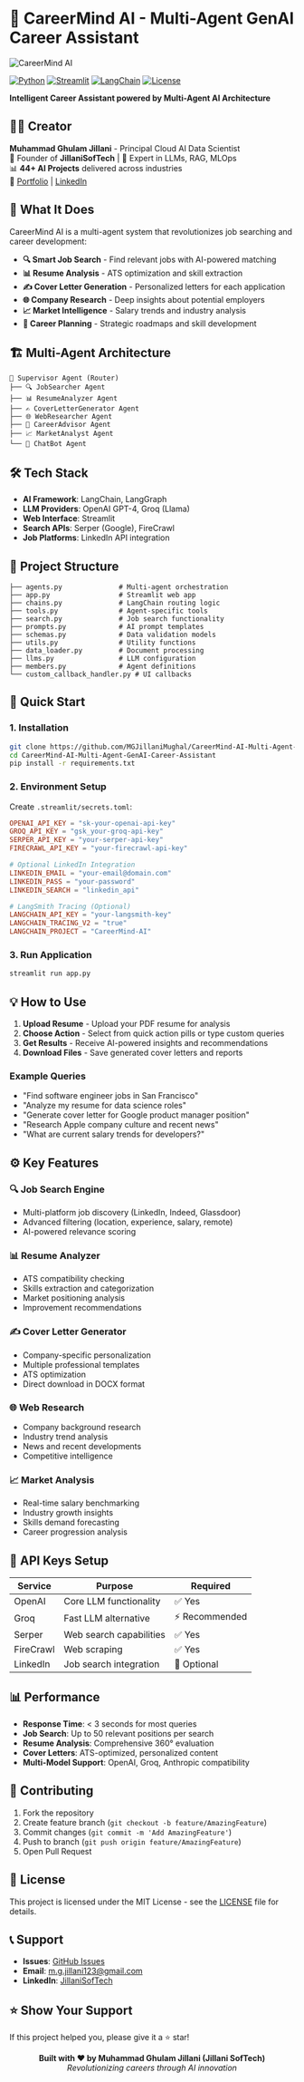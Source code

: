 # 🚀 CareerMind AI - Multi-Agent GenAI Career Assistant

![CareerMind AI](multiagent.png)

[![Python](https://img.shields.io/badge/Python-3.12+-blue.svg)](https://www.python.org/downloads/)
[![Streamlit](https://img.shields.io/badge/Streamlit-1.28+-red.svg)](https://streamlit.io/)
[![LangChain](https://img.shields.io/badge/LangChain-Latest-green.svg)](https://langchain.com/)
[![License](https://img.shields.io/badge/License-MIT-yellow.svg)](LICENSE)

**Intelligent Career Assistant powered by Multi-Agent AI Architecture**

## 👨‍💻 Creator

**Muhammad Ghulam Jillani** - Principal Cloud AI Data Scientist  
🏢 Founder of **JillaniSofTech** | 🧠 Expert in LLMs, RAG, MLOps  
📊 **44+ AI Projects** delivered across industries  
🔗 [Portfolio](https://mgjillanimughal.github.io/) | [LinkedIn](https://www.linkedin.com/in/jillanisofttech/)

## 🎯 What It Does

CareerMind AI is a multi-agent system that revolutionizes job searching and career development:

- **🔍 Smart Job Search** - Find relevant jobs with AI-powered matching
- **📊 Resume Analysis** - ATS optimization and skill extraction  
- **✍️ Cover Letter Generation** - Personalized letters for each application
- **🌐 Company Research** - Deep insights about potential employers
- **📈 Market Intelligence** - Salary trends and industry analysis
- **🎯 Career Planning** - Strategic roadmaps and skill development

## 🏗️ Multi-Agent Architecture

```
🎯 Supervisor Agent (Router)
├── 🔍 JobSearcher Agent
├── 📊 ResumeAnalyzer Agent  
├── ✍️ CoverLetterGenerator Agent
├── 🌐 WebResearcher Agent
├── 🎯 CareerAdvisor Agent
├── 📈 MarketAnalyst Agent
└── 🤖 ChatBot Agent
```

## 🛠️ Tech Stack

- **AI Framework**: LangChain, LangGraph
- **LLM Providers**: OpenAI GPT-4, Groq (Llama)
- **Web Interface**: Streamlit
- **Search APIs**: Serper (Google), FireCrawl
- **Job Platforms**: LinkedIn API integration

## 📁 Project Structure

```
├── agents.py              # Multi-agent orchestration
├── app.py                 # Streamlit web app
├── chains.py              # LangChain routing logic
├── tools.py               # Agent-specific tools
├── search.py              # Job search functionality
├── prompts.py             # AI prompt templates
├── schemas.py             # Data validation models
├── utils.py               # Utility functions
├── data_loader.py         # Document processing
├── llms.py                # LLM configuration
├── members.py             # Agent definitions
└── custom_callback_handler.py # UI callbacks
```

## 🚀 Quick Start

### 1. Installation

```bash
git clone https://github.com/MGJillaniMughal/CareerMind-AI-Multi-Agent-GenAI-Career-Assistant.git
cd CareerMind-AI-Multi-Agent-GenAI-Career-Assistant
pip install -r requirements.txt
```

### 2. Environment Setup

Create `.streamlit/secrets.toml`:

```toml
OPENAI_API_KEY = "sk-your-openai-api-key"
GROQ_API_KEY = "gsk_your-groq-api-key"
SERPER_API_KEY = "your-serper-api-key"
FIRECRAWL_API_KEY = "your-firecrawl-api-key"

# Optional LinkedIn Integration
LINKEDIN_EMAIL = "your-email@domain.com"
LINKEDIN_PASS = "your-password"
LINKEDIN_SEARCH = "linkedin_api"

# LangSmith Tracing (Optional)
LANGCHAIN_API_KEY = "your-langsmith-key"
LANGCHAIN_TRACING_V2 = "true"
LANGCHAIN_PROJECT = "CareerMind-AI"
```

### 3. Run Application

```bash
streamlit run app.py
```

## 💡 How to Use

1. **Upload Resume** - Upload your PDF resume for analysis
2. **Choose Action** - Select from quick action pills or type custom queries
3. **Get Results** - Receive AI-powered insights and recommendations
4. **Download Files** - Save generated cover letters and reports

### Example Queries

- "Find software engineer jobs in San Francisco"
- "Analyze my resume for data science roles"
- "Generate cover letter for Google product manager position"
- "Research Apple company culture and recent news"
- "What are current salary trends for developers?"

## ⚙️ Key Features

### 🔍 Job Search Engine
- Multi-platform job discovery (LinkedIn, Indeed, Glassdoor)
- Advanced filtering (location, experience, salary, remote)
- AI-powered relevance scoring

### 📊 Resume Analyzer
- ATS compatibility checking
- Skills extraction and categorization
- Market positioning analysis
- Improvement recommendations

### ✍️ Cover Letter Generator
- Company-specific personalization
- Multiple professional templates
- ATS optimization
- Direct download in DOCX format

### 🌐 Web Research
- Company background research
- Industry trend analysis
- News and recent developments
- Competitive intelligence

### 📈 Market Analysis
- Real-time salary benchmarking
- Industry growth insights
- Skills demand forecasting
- Career progression analysis

## 🔧 API Keys Setup

| Service | Purpose | Required |
|---------|---------|----------|
| OpenAI | Core LLM functionality | ✅ Yes |
| Groq | Fast LLM alternative | ⚡ Recommended |
| Serper | Web search capabilities | ✅ Yes |
| FireCrawl | Web scraping | ✅ Yes |
| LinkedIn | Job search integration | 🔧 Optional |

## 📊 Performance

- **Response Time**: < 3 seconds for most queries
- **Job Search**: Up to 50 relevant positions per search
- **Resume Analysis**: Comprehensive 360° evaluation
- **Cover Letters**: ATS-optimized, personalized content
- **Multi-Model Support**: OpenAI, Groq, Anthropic compatibility

## 🤝 Contributing

1. Fork the repository
2. Create feature branch (`git checkout -b feature/AmazingFeature`)
3. Commit changes (`git commit -m 'Add AmazingFeature'`)
4. Push to branch (`git push origin feature/AmazingFeature`)
5. Open Pull Request

## 📄 License

This project is licensed under the MIT License - see the [LICENSE](LICENSE) file for details.

## 📞 Support

- **Issues**: [GitHub Issues](https://github.com/MGJillaniMughal/CareerMind-AI-Multi-Agent-GenAI-Career-Assistant/issues)
- **Email**: m.g.jillani123@gmail.com
- **LinkedIn**: [JillaniSofTech](https://www.linkedin.com/in/jillanisofttech/)

## ⭐ Show Your Support

If this project helped you, please give it a ⭐ star!


<div align="center">
  <strong>Built with ❤️ by Muhammad Ghulam Jillani (Jillani SofTech)</strong><br>
  <em>Revolutionizing careers through AI innovation</em>
</div>
